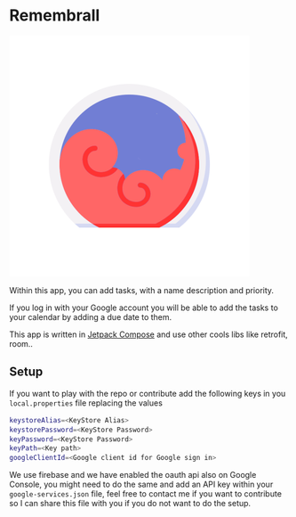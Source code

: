 # Remembrall 

<img src="app/src/main/res/mipmap-xxxhdpi/ic_launcher_foreground.png">

Within this app, you can add tasks, with a name description and priority.

If you log in with your Google account you will be able to add the tasks to 
your calendar by adding a due date to them.

This app is written in [Jetpack Compose](https://developer.android.com/jetpack/compose?gclid=CjwKCAjwmK6IBhBqEiwAocMc8gWduq4uytTqZfIbYt5K5yAiWhJ1Ixxi8T4gSR--Qqi-X_9i15ql9RoC2isQAvD_BwE&gclsrc=aw.ds) and use other cools libs like retrofit, room..

## Setup 

If you want to play with the repo or contribute add the following keys in you 
`local.properties` file replacing the values

```bash
keystoreAlias=<KeyStore Alias>
keystorePassword=<KeyStore Password>
keyPassword=<KeyStore Password>
keyPath=<Key path>
googleClientId=<Google client id for Google sign in>
```

We use firebase and we have enabled the oauth api also on Google Console,
you might need to do the same and add an API key within your `google-services.json` file, 
feel free to contact me if you want to contribute so I can share this file with you if you do not 
want to do the setup.

